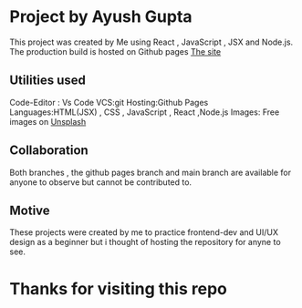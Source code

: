 # Project by Ayush Gupta

This project was created by Me using React , JavaScript , JSX and Node.js. The production build is hosted on Github pages 
 [The site](https://ayushispro2011.github.io/React-Projects)

## Utilities used

Code-Editor : Vs Code
VCS:git
Hosting:Github Pages
Languages:HTML(JSX) , CSS , JavaScript , React ,Node.js
Images: Free images on [Unsplash](https://unsplash.com) 

## Collaboration
 Both branches , the github pages branch and main branch are available for anyone to observe but cannot be contributed to.

## Motive
These projects were created by me to practice frontend-dev and UI/UX design as a beginner but i thought of hosting the repository for anyne to see.

# Thanks for visiting this repo
